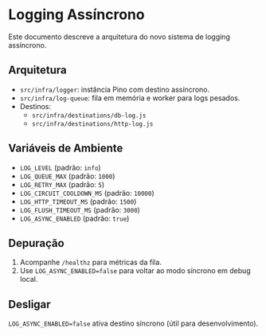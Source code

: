 # Logging Assíncrono

Este documento descreve a arquitetura do novo sistema de logging assíncrono.

## Arquitetura
- `src/infra/logger`: instância Pino com destino assíncrono.
- `src/infra/log-queue`: fila em memória e worker para logs pesados.
- Destinos:
  - `src/infra/destinations/db-log.js`
  - `src/infra/destinations/http-log.js`

## Variáveis de Ambiente
- `LOG_LEVEL` (padrão: `info`)
- `LOG_QUEUE_MAX` (padrão: `1000`)
- `LOG_RETRY_MAX` (padrão: `5`)
- `LOG_CIRCUIT_COOLDOWN_MS` (padrão: `10000`)
- `LOG_HTTP_TIMEOUT_MS` (padrão: `1500`)
- `LOG_FLUSH_TIMEOUT_MS` (padrão: `3000`)
- `LOG_ASYNC_ENABLED` (padrão: `true`)

## Depuração
1. Acompanhe `/healthz` para métricas da fila.
2. Use `LOG_ASYNC_ENABLED=false` para voltar ao modo síncrono em debug local.

## Desligar
`LOG_ASYNC_ENABLED=false` ativa destino síncrono (útil para desenvolvimento).
